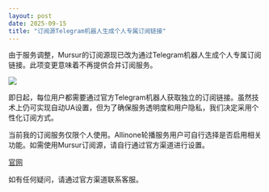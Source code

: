 ```yaml
---
layout: post
date: 2025-09-15
title: "订阅源Telegram机器人生成个人专属订阅链接"
---
```


由于服务调整，Mursur的订阅源现已改为通过Telegram机器人生成个人专属订阅链接。此项变更意味着不再提供合并订阅服务。

![](https://pic1.imgdb.cn/item/68c82d0bc5157e1a88081224.jpg)

即日起，每位用户都需要通过官方Telegram机器人获取独立的订阅链接。虽然技术上仍可实现自动UA设置，但为了确保服务透明度和用户隐私，我们决定采用个性化订阅方式。

当前我的订阅服务仅限个人使用。Allinone轮播服务用户可自行选择是否启用相关功能。如需使用Mursur订阅源，请自行通过官方渠道进行设置。

[官网](https://show.188766.xyz/)

如有任何疑问，请通过官方渠道联系客服。
